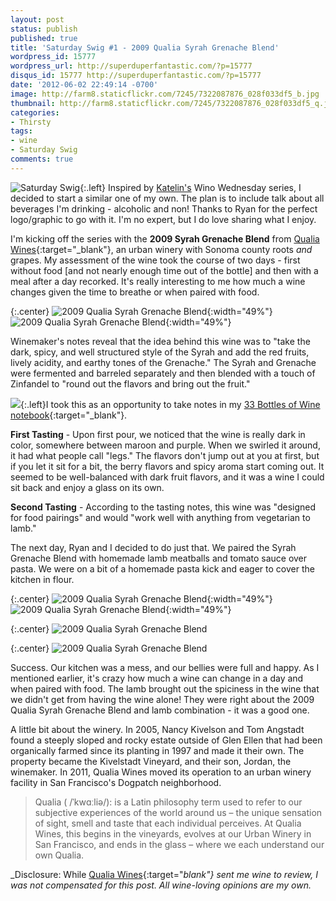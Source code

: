 ```yaml
---
layout: post
status: publish
published: true
title: 'Saturday Swig #1 - 2009 Qualia Syrah Grenache Blend'
wordpress_id: 15777
wordpress_url: http://superduperfantastic.com/?p=15777
disqus_id: 15777 http://superduperfantastic.com/?p=15777
date: '2012-06-02 22:49:14 -0700'
image: http://farm8.staticflickr.com/7245/7322087876_028f033df5_b.jpg
thumbnail: http://farm8.staticflickr.com/7245/7322087876_028f033df5_q.jpg
categories:
- Thirsty
tags:
- wine
- Saturday Swig
comments: true
---
```

![Saturday Swig](https://farm8.staticflickr.com/7240/7322171030_0166725d1c_o.png){:.left} Inspired by [Katelin's](http://prettysandyfeet.com/ "Pretty Sandy Feet") Wino Wednesday series, I decided to start a similar one of my own. The plan is to include talk about all beverages I'm drinking - alcoholic and non! Thanks to Ryan for the perfect logo/graphic to go with it. I'm no expert, but I do love sharing what I enjoy.

I'm kicking off the series with the **2009 Syrah Grenache Blend** from [Qualia Wines](https://twitter.com/qualiawines){:target="_blank"}, an urban winery with Sonoma county roots _and_ grapes. My assessment of the wine took the course of two days - first without food [and not nearly enough time out of the bottle] and then with a meal after a day recorked. It's really interesting to me how much a wine changes given the time to breathe or when paired with food.

{:.center}
![2009 Qualia Syrah Grenache Blend](http://farm8.staticflickr.com/7086/7300267326_e3a75ab1b9.jpg){:width="49%"} ![2009 Qualia Syrah Grenache Blend](http://farm8.staticflickr.com/7228/7322084106_366d4e3bb3.jpg){:width="49%"}

Winemaker's notes reveal that the idea behind this wine was to "take the dark, spicy, and well structured style of the Syrah and add the red fruits, lively acidity, and earthy tones of the Grenache." The Syrah and Grenache were fermented and barreled separately and then blended with a touch of Zinfandel to "round out the flavors and bring out the fruit."

![](http://farm8.staticflickr.com/7104/7300268682_1510aed342_m.jpg){:.left}I took this as an opportunity to take notes in my [33 Bottles of Wine notebook](http://www.amazon.com/gp/product/B004IZTK8G/ref=s9_simh_gw_p79_d0_g79_i1?pf_rd_m=ATVPDKIKX0DER&pf_rd_s=center-2&pf_rd_r=1H3GXRW0BSE65HR5EGQP&pf_rd_t=101&pf_rd_p=470938631&pf_rd_i=507846 "33 Bottles of Wine"){:target="_blank"}.

**First Tasting** - Upon first pour, we noticed that the wine is really dark in color, somewhere between maroon and purple. When we swirled it around, it had what people call "legs." The flavors don't jump out at you at first, but if you let it sit for a bit, the berry flavors and spicy aroma start coming out. It seemed to be well-balanced with dark fruit flavors, and it was a wine I could sit back and enjoy a glass on its own.

**Second Tasting** - According to the tasting notes, this wine was "designed for food pairings" and would "work well with anything from vegetarian to lamb."

The next day, Ryan and I decided to do just that. We paired the Syrah Grenache Blend with homemade lamb meatballs and tomato sauce over pasta. We were on a bit of a homemade pasta kick and eager to cover the kitchen in flour.

{:.center}
![2009 Qualia Syrah Grenache Blend](http://farm9.staticflickr.com/8144/7322055906_5072aa82cb.jpg){:width="49%"} ![2009 Qualia Syrah Grenache Blend](http://farm8.staticflickr.com/7089/7322061798_218f29d691.jpg){:width="49%"}

{:.center}
![2009 Qualia Syrah Grenache Blend](http://farm9.staticflickr.com/8015/7322065274_51869ed4f3_b.jpg)

{:.center}
![2009 Qualia Syrah Grenache Blend](http://farm8.staticflickr.com/7245/7322087876_028f033df5_b.jpg)

Success. Our kitchen was a mess, and our bellies were full and happy. As I mentioned earlier, it's crazy how much a wine can change in a day and when paired with food. The lamb brought out the spiciness in the wine that we didn't get from having the wine alone! They were right about the 2009 Qualia Syrah Grenache Blend and lamb combination - it was a good one.

A little bit about the winery. In 2005, Nancy Kivelson and Tom Angstadt found a steeply sloped and rocky estate outside of Glen Ellen that had been organically farmed since its planting in 1997 and made it their own. The property became the Kivelstadt Vineyard, and their son, Jordan, the winemaker. In 2011, Qualia Wines moved its operation to an urban winery facility in San Francisco's Dogpatch neighborhood.

> Qualia ( /ˈkwɑːliə/): is a Latin philosophy term used to refer to our subjective experiences of the world around us – the unique sensation of sight, smell and taste that each individual perceives. At Qualia Wines, this begins in the vineyards, evolves at our Urban Winery in San Francisco, and ends in the glass – where we each understand our own Qualia.

_Disclosure: While [Qualia Wines](https://twitter.com/qualiawines){:target="_blank"} sent me wine to review, I was not compensated for this post. All wine-loving opinions are my own._
